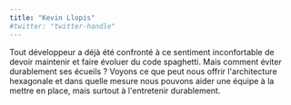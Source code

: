 ```yaml
---
title: "Kevin Llopis"
#twitter: "twitter-handle"
---
```


Tout développeur a déjà été confronté à ce sentiment inconfortable de devoir maintenir et faire évoluer du code spaghetti. Mais comment éviter durablement ses écueils ? Voyons ce que peut nous offrir l'architecture hexagonale et dans quelle mesure nous pouvons aider une équipe à la mettre en place, mais surtout à l'entretenir durablement.
